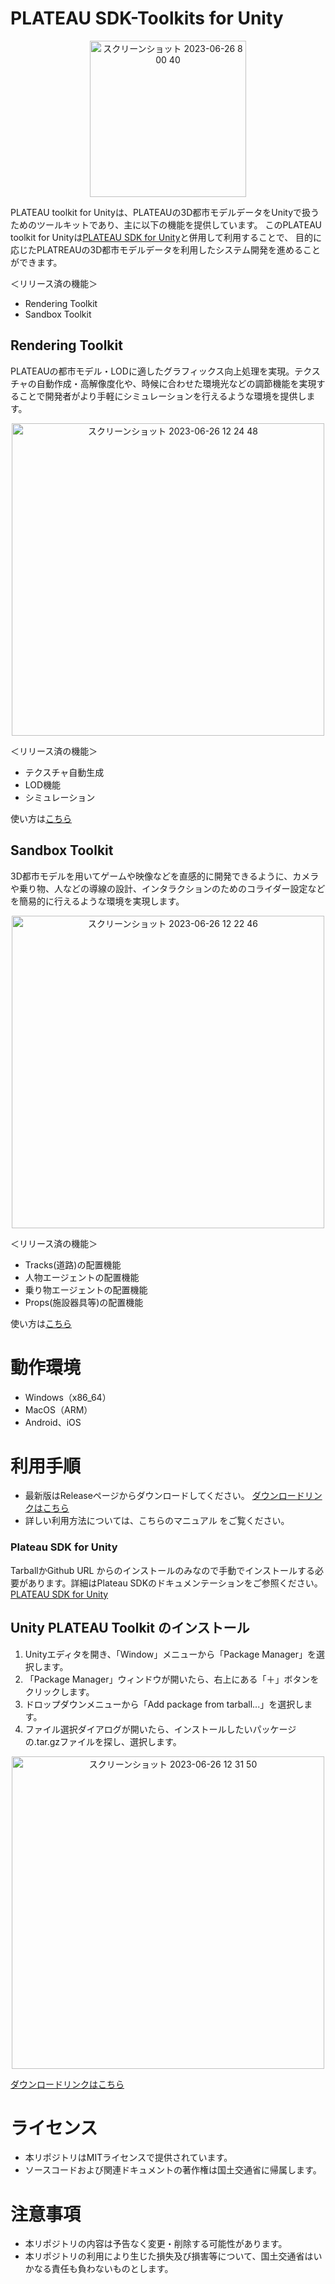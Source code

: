 # PLATEAU SDK-Toolkits for Unity

<p align="center">
<img width="250" alt="スクリーンショット 2023-06-26 8 00 40" src="https://github.com/Project-PLATEAU/PLATEAU-Unity-Toolkit/assets/137732437/efd49976-5506-422f-b9a8-fe7132ef2377">
</p>

PLATEAU toolkit for Unityは、PLATEAUの3D都市モデルデータをUnityで扱うためのツールキットであり、主に以下の機能を提供しています。
このPLATEAU toolkit for Unityは[PLATEAU SDK for Unity](https://github.com/Project-PLATEAU/PLATEAU-SDK-for-Unity)と併用して利用することで、
目的に応じたPLATREAUの3D都市モデルデータを利用したシステム開発を進めることができます。

＜リリース済の機能＞
- Rendering Toolkit
- Sandbox Toolkit

## Rendering Toolkit

PLATEAUの都市モデル・LODに適したグラフィックス向上処理を実現。テクスチャの自動作成・高解像度化や、時候に合わせた環境光などの調節機能を実現することで開発者がより手軽にシミュレーションを行えるような環境を提供します。

<p align="center">
<img width="500" alt="スクリーンショット 2023-06-26 12 24 48" src="https://github.com/Project-PLATEAU/PLATEAU-Unity-Toolkit/assets/137732437/2352f906-157c-46d1-99e0-aa9413e49337">
</p>

＜リリース済の機能＞
- テクスチャ自動生成
- LOD機能
- シミュレーション

使い方は[こちら](https://github.com/Project-PLATEAU/PLATEAU-Unity-Toolkit/blob/main/rendering_toolkit.md)

## Sandbox Toolkit

3D都市モデルを用いてゲームや映像などを直感的に開発できるように、カメラや乗り物、人などの導線の設計、インタラクションのためのコライダー設定などを簡易的に行えるような環境を実現します。

<p align="center">
<img width="500" alt="スクリーンショット 2023-06-26 12 22 46" src="https://github.com/Project-PLATEAU/PLATEAU-Unity-Toolkit/assets/137732437/a33dad18-02e3-4baa-a1d4-918ceefb83eb">
</p>

＜リリース済の機能＞
- Tracks(道路)の配置機能
- 人物エージェントの配置機能
- 乗り物エージェントの配置機能
- Props(施設器具等)の配置機能
  
使い方は[こちら](https://github.com/Project-PLATEAU/PLATEAU-Unity-Toolkit/blob/main/sandbox_toolkit.md)


# 動作環境
- Windows（x86_64）
- MacOS（ARM）
- Android、iOS


# 利用手順
- 最新版はReleaseページからダウンロードしてください。 [ダウンロードリンクはこちら](https://project-plateau.github.io/PLATEAU-SDK-for-Unity/)
- 詳しい利用方法については、こちらのマニュアル をご覧ください。

### Plateau SDK for Unity

TarballかGithub URL からのインストールのみなので手動でインストールする必要があります。詳細はPlateau SDKのドキュメンテーションをご参照ください。
[PLATEAU SDK for Unity](https://project-plateau.github.io/PLATEAU-SDK-for-Unity/)

## Unity PLATEAU Toolkit のインストール

1. Unityエディタを開き、「Window」メニューから「Package Manager」を選択します。
2. 「Package Manager」ウィンドウが開いたら、右上にある「＋」ボタンをクリックします。
3. ドロップダウンメニューから「Add package from tarball...」を選択します。
4. ファイル選択ダイアログが開いたら、インストールしたいパッケージの.tar.gzファイルを探し、選択します。

<p align="center">
<img width="500" alt="スクリーンショット 2023-06-26 12 31 50" src="https://github.com/Project-PLATEAU/PLATEAU-Unity-Toolkit/assets/137732437/f40cd78c-2f9c-4302-a70f-f2f4329d09b6">
</p>

[ダウンロードリンクはこちら](https://project-plateau.github.io/PLATEAU-SDK-for-Unity/)

# ライセンス
- 本リポジトリはMITライセンスで提供されています。
- ソースコードおよび関連ドキュメントの著作権は国土交通省に帰属します。

# 注意事項
- 本リポジトリの内容は予告なく変更・削除する可能性があります。
- 本リポジトリの利用により生じた損失及び損害等について、国土交通省はいかなる責任も負わないものとします。

